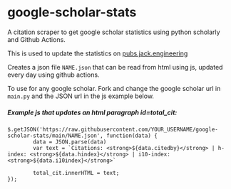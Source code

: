 # google-scholar-stats

A citation scraper to get google scholar statistics using python scholarly and Github Actions. 

This is used to update the statistics on [pubs.jack.engineering](https://pubs.jack.engineering)

Creates a json file ```NAME.json``` that can be read from html using js, updated every day using github actions.  

To use for any google scholar. Fork and change the google scholar url in ```main.py``` and the JSON url in the js example below.

##### Example js that updates an html paragraph id=total_cit:  
```  
$.getJSON('https://raw.githubusercontent.com/YOUR_USERNAME/google-scholar-stats/main/NAME.json', function(data) {
        data = JSON.parse(data)
        var text = `Citations: <strong>${data.citedby}</strong> | h-index: <strong>${data.hindex}</strong> | i10-index: <strong>${data.i10index}</strong>`

        total_cit.innerHTML = text; 
});
